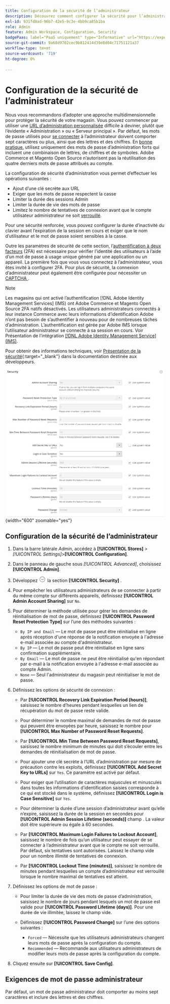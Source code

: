 ```yaml
---
title: Configuration de la sécurité de l’administrateur
description: Découvrez comment configurer la sécurité pour l’administrateur de votre boutique.
exl-id: 931fd8ad-96b7-42e5-9c3e-4bb9ca85b1ba
role: Admin
feature: Admin Workspace, Configuration, Security
badgePaas: label="PaaS uniquement" type="Informative" url="https://experienceleague.adobe.com/en/docs/commerce/user-guides/product-solutions" tooltip="S’applique uniquement aux projets Adobe Commerce on Cloud (infrastructure PaaS gérée par Adobe) et aux projets On-premise."
source-git-commit: 9a68d9702cec9b812414d39e8d04c71751121a37
workflow-type: tm+mt
source-wordcount: '719'
ht-degree: 0%

---
```


# Configuration de la sécurité de l’administrateur

Nous vous recommandons d’adopter une approche multidimensionnelle pour protéger la sécurité de votre magasin. Vous pouvez commencer par utiliser une [URL d’administration personnalisée](../stores-purchase/store-urls.md#use-a-custom-admin-url) difficile à deviner, plutôt que l’évidente « Administration » ou « Serveur principal ». Par défaut, les mots de passe utilisés pour [se connecter](../getting-started/admin-signin.md) à l’administrateur doivent comporter sept caractères ou plus, ainsi que des lettres et des chiffres. En [bonne pratique](https://experienceleague.adobe.com/docs/commerce-operations/implementation-playbook/best-practices/launch/security-best-practices.html), utilisez uniquement des mots de passe d’administration forts qui incluent une combinaison de lettres, de chiffres et de symboles. Adobe Commerce et Magento Open Source n’autorisent pas la réutilisation des quatre derniers mots de passe attribués au compte.

La configuration de sécurité d’administration vous permet d’effectuer les opérations suivantes :

- Ajout d’une clé secrète aux URL
- Exiger que les mots de passe respectent la casse
- Limiter la durée des sessions Admin
- Limiter la durée de vie des mots de passe
- Limitez le nombre de tentatives de connexion avant que le compte utilisateur administrateur ne soit [ verrouillé](permissions-users-all.md#locked-users).

Pour une sécurité renforcée, vous pouvez configurer la durée d’inactivité du clavier avant l’expiration de la session en cours et exiger que le nom d’utilisateur et le mot de passe soient sensibles à la casse.

Outre les paramètres de sécurité de cette section, l’[authentification à deux facteurs](security-two-factor-authentication.md) (2FA) est nécessaire pour vérifier l’identité des utilisateurs à l’aide d’un mot de passe à usage unique généré par une application ou un appareil. La première fois que vous vous connectez à l’administrateur, vous êtes invité à configurer 2FA. Pour plus de sécurité, la connexion d’administrateur peut également être configurée pour nécessiter un [ CAPTCHA ](security-captcha.md).

>[!NOTE]
>
>Les magasins qui ont activé l’authentification [!DNL Adobe Identity Management Services] (IMS) ont Adobe Commerce et Magento Open Source 2FA natifs désactivés. Les utilisateurs administrateurs connectés à leur instance Commerce avec leurs informations d’identification Adobe n’ont pas besoin de s’authentifier à nouveau pour de nombreuses tâches d’administration. L’authentification est gérée par Adobe IMS lorsque l’utilisateur administrateur se connecte à sa session en cours. Voir Présentation de l’intégration [[!DNL Adobe Identity Management Service] (IMS)](../getting-started/adobe-ims-integration-overview.md).

Pour obtenir des informations techniques, voir [Présentation de la sécurité](https://developer.adobe.com/commerce/php/architecture/basics/security/){:target="_blank"} dans la documentation destinée aux développeurs.

![Sécurité de l’administrateur](../configuration-reference/advanced/assets/admin-security.png){width="600" zoomable="yes"}

## Configuration de la sécurité de l’administrateur

1. Dans la barre latérale _Admin_, accédez à **[!UICONTROL Stores]** > _[!UICONTROL Settings]_>**[!UICONTROL Configuration]**.

1. Dans le panneau de gauche sous _[!UICONTROL Advanced]_, choisissez **[!UICONTROL Admin]**.

1. Développez ![Sélecteur d’extension](../assets/icon-display-expand.png) la section **[!UICONTROL Security]** .

1. Pour empêcher les utilisateurs administrateurs de se connecter à partir du même compte sur différents appareils, définissez **[!UICONTROL Admin Account Sharing]** sur `No`.

1. Pour déterminer la méthode utilisée pour gérer les demandes de réinitialisation de mot de passe, définissez **[!UICONTROL Password Reset Protection Type]** sur l’une des méthodes suivantes :

   - `By IP and Email` — Le mot de passe peut être réinitialisé en ligne après réception d&#39;une réponse de la notification envoyée à l&#39;adresse e-mail associée au compte d&#39;administrateur.
   - `By IP` — Le mot de passe peut être réinitialisé en ligne sans confirmation supplémentaire.
   - `By Email` — Le mot de passe ne peut être réinitialisé qu&#39;en répondant par e-mail à la notification envoyée à l&#39;adresse e-mail associée au compte Admin.
   - `None` — Seul l&#39;administrateur du magasin peut réinitialiser le mot de passe.

1. Définissez les options de sécurité de connexion :

   - Par **[!UICONTROL Recovery Link Expiration Period (hours)]**, saisissez le nombre d’heures pendant lesquelles un lien de récupération du mot de passe reste valide.

   - Pour déterminer le nombre maximal de demandes de mot de passe qui peuvent être envoyées par heure, saisissez le nombre pour **[!UICONTROL Max Number of Password Reset Requests]**.

   - Par **[!UICONTROL Min Time Between Password Reset Requests]**, saisissez le nombre minimum de minutes qui doit s’écouler entre les demandes de réinitialisation de mot de passe.

   - Pour ajouter une clé secrète à l’URL d’administration par mesure de précaution contre les exploits, définissez **[!UICONTROL Add Secret Key to URLs]** sur `Yes`. Ce paramètre est activé par défaut.

   - Pour exiger que l’utilisation de caractères majuscules et minuscules dans toutes les informations d’identification saisies corresponde à ce qui est stocké dans le système, définissez **[!UICONTROL Login is Case Sensitive]** sur `Yes`.

   - Pour déterminer la durée d’une session d’administrateur avant qu’elle n’expire, saisissez la durée de la session en secondes pour **[!UICONTROL Admin Session Lifetime (seconds)]** champ . La valeur doit être supérieure ou égale à 60 secondes.

   - Par **[!UICONTROL Maximum Login Failures to Lockout Account]**, saisissez le nombre de fois qu’un utilisateur peut essayer de se connecter à l’administrateur avant que le compte ne soit verrouillé. Par défaut, six tentatives sont autorisées. Laissez le champ vide pour un nombre illimité de tentatives de connexion.

   - Par **[!UICONTROL Lockout Time (minutes)]**, saisissez le nombre de minutes pendant lesquelles un compte d’administrateur est verrouillé lorsque le nombre maximal de tentatives est atteint.

1. Définissez les options de mot de passe :

   - Pour limiter la durée de vie des mots de passe d’administration, saisissez le nombre de jours pendant lesquels un mot de passe est valide pour **[!UICONTROL Password Lifetime (days)]**. Pour une durée de vie illimitée, laissez le champ vide.

   - Définissez **[!UICONTROL Password Change]** sur l’une des options suivantes :

      - `Forced` — Nécessite que les utilisateurs administrateurs changent leurs mots de passe après la configuration du compte.
      - `Recommended` — Recommande aux utilisateurs administrateurs de modifier leurs mots de passe après la configuration du compte.

1. Cliquez ensuite sur **[!UICONTROL Save Config]**.

## Exigences de mot de passe administrateur

Par défaut, un mot de passe administrateur doit comporter au moins sept caractères et inclure des lettres et des chiffres.
